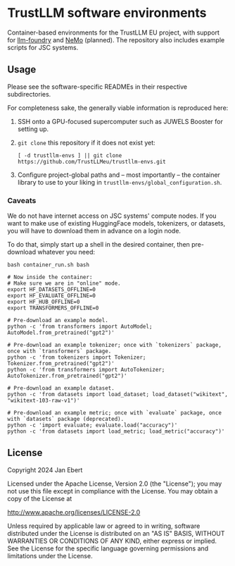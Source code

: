 # TrustLLM software environments

Container-based environments for the TrustLLM EU project, with support
for [llm-foundry](https://github.com/mosaicml/llm-foundry) and
[NeMo](https://github.com/NVIDIA/NeMo) (planned). The repository also
includes example scripts for JSC systems.

## Usage

Please see the software-specific READMEs in their respective
subdirectories.

For completeness sake, the generally viable information is reproduced
here:

1. SSH onto a GPU-focused supercomputer such as JUWELS Booster for
   setting up.
1. `git clone` this repository if it does not exist yet:

   ```shell
   [ -d trustllm-envs ] || git clone https://github.com/TrustLLMeu/trustllm-envs.git
   ```
1. Configure project-global paths and – most importantly – the
   container library to use to your liking in
   `trustllm-envs/global_configuration.sh`.

### Caveats

We do not have internet access on JSC systems' compute nodes. If you
want to make use of existing HuggingFace models, tokenizers, or
datasets, you will have to download them in advance on a login node.

To do that, simply start up a shell in the desired container, then
pre-download whatever you need:

```shell
bash container_run.sh bash

# Now inside the container:
# Make sure we are in "online" mode.
export HF_DATASETS_OFFLINE=0
export HF_EVALUATE_OFFLINE=0
export HF_HUB_OFFLINE=0
export TRANSFORMERS_OFFLINE=0

# Pre-download an example model.
python -c 'from transformers import AutoModel; AutoModel.from_pretrained("gpt2")'

# Pre-download an example tokenizer; once with `tokenizers` package, once with `transformers` package.
python -c 'from tokenizers import Tokenizer; Tokenizer.from_pretrained("gpt2")'
python -c 'from transformers import AutoTokenizer; AutoTokenizer.from_pretrained("gpt2")'

# Pre-download an example dataset.
python -c 'from datasets import load_dataset; load_dataset("wikitext", "wikitext-103-raw-v1")'

# Pre-download an example metric; once with `evaluate` package, once with `datasets` package (deprecated).
python -c 'import evaluate; evaluate.load("accuracy")'
python -c 'from datasets import load_metric; load_metric("accuracy")'
```

## License

Copyright 2024 Jan Ebert

Licensed under the Apache License, Version 2.0 (the "License");
you may not use this file except in compliance with the License.
You may obtain a copy of the License at

   http://www.apache.org/licenses/LICENSE-2.0

Unless required by applicable law or agreed to in writing, software
distributed under the License is distributed on an "AS IS" BASIS,
WITHOUT WARRANTIES OR CONDITIONS OF ANY KIND, either express or implied.
See the License for the specific language governing permissions and
limitations under the License.
